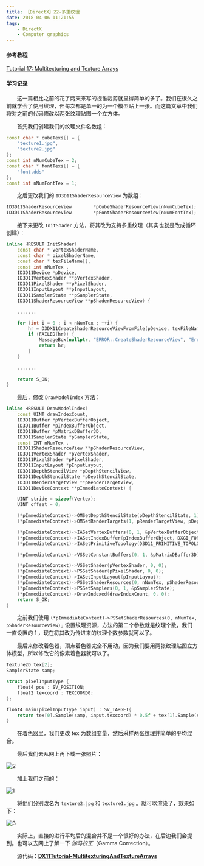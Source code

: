 ```yaml
---
title: 【DirectX】22-多重纹理
date: 2018-04-06 11:21:55
tags:
	- DirectX
	- Computer graphics
---
```


#### 参考教程

[Tutorial 17: Multitexturing and Texture Arrays](http://www.rastertek.com/dx11tut17.html)

#### 学习记录

&emsp;&emsp;这一篇相比之前的花了两天来写的视锥裁剪就显得简单的多了。我们在很久之前就学会了使用纹理，但每次都是单一的为一个模型贴上一张。而这篇文章中我们将对之前的代码修改以两张纹理贴图一个立方体。

<!--more-->

&emsp;&emsp;首先我们创建我们的纹理文件名数组：

```c++
const char * cubeTexs[] = {
	"texture1.jpg",
	"texture2.jpg"
};
const int nNumCubeTex = 2;
const char * fontTexs[] = {
	"font.dds"
};
const int nNumFontTex = 1;
```

&emsp;&emsp;之后更改我们的 `ID3D11ShaderResourceView` 为数组：

```c++
ID3D11ShaderResourceView		*pCubeShaderResourceView[nNumCubeTex];
ID3D11ShaderResourceView		*pFontShaderResourceView[nNumFontTex];
```

&emsp;&emsp;接下来更改 `InitShader` 方法，将其改为支持多重纹理（其实也就是改成循环创建）：

```c++
inline HRESULT InitShader(
	const char * vertexShaderName,
	const char * pixelShaderName,
	const char * texFileName[],
	const int nNumTex ,
	ID3D11Device *pDevice,
	ID3D11VertexShader **pVertexShader,
	ID3D11PixelShader **pPixelShader,
	ID3D11InputLayout **pInputLayout,
	ID3D11SamplerState **pSamplerState,
	ID3D11ShaderResourceView **pShaderResourceView) {

	.......

	for (int i = 0 ; i < nNumTex ; ++i) {
		hr = D3DX11CreateShaderResourceViewFromFile(pDevice, texFileName[i], nullptr, nullptr, &pShaderResourceView[i], nullptr);
		if (FAILED(hr)) {
			MessageBox(nullptr, "ERROR::CreateShaderResourceView", "Error", MB_OK);
			return hr;
		}
	}

	.......
        
	return S_OK;
}
```

&emsp;&emsp;最后，修改 `DrawModelIndex` 方法：

```c++
inline HRESULT DrawModelIndex(
	const UINT drawIndexCount,
	ID3D11Buffer *pVertexBufferObject,
	ID3D11Buffer *pIndexBufferObject,
	ID3D11Buffer *pMatrixDBuffer3D,
	ID3D11SamplerState *pSamplerState,
	const INT nNumTex ,
	ID3D11ShaderResourceView **pShaderResourceView,
	ID3D11VertexShader *pVertexShader,
	ID3D11PixelShader *pPixelShader,
	ID3D11InputLayout *pInputLayout,
	ID3D11DepthStencilView *pDepthStencilView,
	ID3D11DepthStencilState *pDepthStencilState,
	ID3D11RenderTargetView **pRenderTargetView,
	ID3D11DeviceContext **pImmediateContext) {

	UINT stride = sizeof(Vertex);
	UINT offset = 0;

	(*pImmediateContext)->OMSetDepthStencilState(pDepthStencilState, 1);
	(*pImmediateContext)->OMSetRenderTargets(1, pRenderTargetView, pDepthStencilView);

	(*pImmediateContext)->IASetVertexBuffers(0, 1, &pVertexBufferObject, &stride, &offset);
	(*pImmediateContext)->IASetIndexBuffer(pIndexBufferObject, DXGI_FORMAT_R32_UINT, 0);
	(*pImmediateContext)->IASetPrimitiveTopology(D3D11_PRIMITIVE_TOPOLOGY_TRIANGLELIST);

	(*pImmediateContext)->VSSetConstantBuffers(0, 1, &pMatrixDBuffer3D);

	(*pImmediateContext)->VSSetShader(pVertexShader, 0, 0);
	(*pImmediateContext)->PSSetShader(pPixelShader, 0, 0);
	(*pImmediateContext)->IASetInputLayout(pInputLayout);
	(*pImmediateContext)->PSSetShaderResources(0, nNumTex, pShaderResourceView); //here
	(*pImmediateContext)->PSSetSamplers(0, 1, &pSamplerState);
	(*pImmediateContext)->DrawIndexed(drawIndexCount, 0, 0);
	return S_OK;
}
```

&emsp;&emsp;之前我们使用 `(*pImmediateContext)->PSSetShaderResources(0, nNumTex, pShaderResourceView);` 设置纹理资源，方法的第二个参数就是纹理个数，我们一直设置的 1 ，现在将其改为传进来的纹理个数参数就可以了。

&emsp;&emsp;最后来修改着色器，顶点着色器完全不用动，因为我们要用两张纹理贴图立方体模型，所以修改它的像素着色器就可以了。

```c++
Texture2D tex[2];
SamplerState samp;

struct pixelInputType {
	float4 pos : SV_POSITION;
	float2 texcoord : TEXCOORD0;
};

float4 main(pixelInputType input) : SV_TARGET{
	return tex[0].Sample(samp, input.texcoord) * 0.5f + tex[1].Sample(samp, input.texcoord) * 0.5;
} 
```

&emsp;&emsp;在着色器里，我们更改 tex 为数组变量，然后采样两张纹理并简单的平均混合。

&emsp;&emsp;最后我们去从网上再下载一张照片：

![2](https://image.ibb.co/kDfZrc/texture2.jpg)

&emsp;&emsp;加上我们之前的：

![1](https://image.ibb.co/noa0Wc/texture1.jpg)

&emsp;&emsp;将他们分别改名为 `texture2.jpg` 和 `texture1.jpg` 。就可以渲染了，效果如下：

![3](https://image.ibb.co/jBRXBc/image.png)

&emsp;&emsp;实际上，直接的进行平均后的混合并不是一个很好的办法，在后边我们会提到。也可以去网上了解一下 *伽马校正*（Gamma Correction）。

&emsp;&emsp;源代码：[**DX11Tutorial-MultitexturingAndTextureArrays**](https://github.com/KsGin/DX11Tutorial/tree/master/DX11Tutorial-MultitexturingAndTextureArrays)